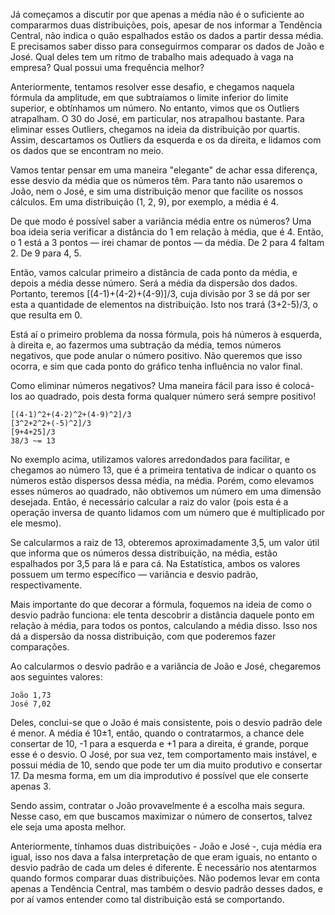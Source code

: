 Já começamos a discutir por que apenas a média não é o suficiente ao compararmos duas distribuições, pois, apesar de nos informar a Tendência Central, não indica o quão espalhados estão os dados a partir dessa média. E precisamos saber disso para conseguirmos comparar os dados de João e José. Qual deles tem um ritmo de trabalho mais adequado à vaga na empresa? Qual possui uma frequência melhor?

Anteriormente, tentamos resolver esse desafio, e chegamos naquela fórmula da amplitude, em que subtraíamos o limite inferior do limite superior, e obtínhamos um número. No entanto, vimos que os Outliers atrapalham. O 30 do José, em particular, nos atrapalhou bastante. Para eliminar esses Outliers, chegamos na ideia da distribuição por quartis. Assim, descartamos os Outliers da esquerda e os da direita, e lidamos com os dados que se encontram no meio.

Vamos tentar pensar em uma maneira "elegante" de achar essa diferença, esse desvio da média que os números têm. Para tanto não usaremos o João, nem o José, e sim uma distribuição menor que facilite os nossos cálculos. Em uma distribuição (1, 2, 9), por exemplo, a média é 4.

De que modo é possível saber a variância média entre os números? Uma boa ideia seria verificar a distância do 1 em relação à média, que é 4. Então, o 1 está a 3 pontos — irei chamar de pontos — da média. De 2 para 4 faltam 2. De 9 para 4, 5.

Então, vamos calcular primeiro a distância de cada ponto da média, e depois a média desse número. Será a média da dispersão dos dados. Portanto, teremos [(4-1)+(4-2)+(4-9)]/3, cuja divisão por 3 se dá por ser esta a quantidade de elementos na distribuição. Isto nos trará (3+2-5)/3, o que resulta em 0.

Está aí o primeiro problema da nossa fórmula, pois há números à esquerda, à direita e, ao fazermos uma subtração da média, temos números negativos, que pode anular o número positivo. Não queremos que isso ocorra, e sim que cada ponto do gráfico tenha influência no valor final.

Como eliminar números negativos?
Uma maneira fácil para isso é colocá-los ao quadrado, pois desta forma qualquer número será sempre positivo!

```
[(4-1)^2+(4-2)^2+(4-9)^2]/3
[3^2+2^2+(-5)^2]/3
[9+4+25]/3
38/3 ~= 13
```

No exemplo acima, utilizamos valores arredondados para facilitar, e chegamos ao número 13, que é a primeira tentativa de indicar o quanto os números estão dispersos dessa média, na média. Porém, como elevamos esses números ao quadrado, não obtivemos um número em uma dimensão desejada. Então, é necessário calcular a raiz do valor (pois esta é a operação inversa de quanto lidamos com um número que é multiplicado por ele mesmo).

Se calcularmos a raiz de 13, obteremos aproximadamente 3,5, um valor útil que informa que os números dessa distribuição, na média, estão espalhados por 3,5 para lá e para cá. Na Estatística, ambos os valores possuem um termo específico — variância e desvio padrão, respectivamente.

Mais importante do que decorar a fórmula, foquemos na ideia de como o desvio padrão funciona: ele tenta descobrir a distância daquele ponto em relação à média, para todos os pontos, calculando a média disso. Isso nos dá a dispersão da nossa distribuição, com que poderemos fazer comparações.

Ao calcularmos o desvio padrão e a variância de João e José, chegaremos aos seguintes valores:

```
João 1,73
José 7,02
```

Deles, conclui-se que o João é mais consistente, pois o desvio padrão dele é menor. A média é 10±1, então, quando o contratarmos, a chance dele consertar de 10, -1 para a esquerda e +1 para a direita, é grande, porque esse é o desvio. O José, por sua vez, tem comportamento mais instável, e possui média de 10, sendo que pode ter um dia muito produtivo e consertar 17. Da mesma forma, em um dia improdutivo é possível que ele conserte apenas 3.

Sendo assim, contratar o João provavelmente é a escolha mais segura. Nesse caso, em que buscamos maximizar o número de consertos, talvez ele seja uma aposta melhor.

Anteriormente, tínhamos duas distribuições - João e José -, cuja média era igual, isso nos dava a falsa interpretação de que eram iguais, no entanto o desvio padrão de cada um deles é diferente. É necessário nos atentarmos quando formos comparar duas distribuições. Não podemos levar em conta apenas a Tendência Central, mas também o desvio padrão desses dados, e por aí vamos entender como tal distribuição está se comportando.
